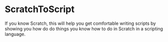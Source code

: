 # ScratchToScript
If you know Scratch, this will help you get comfortable writing scripts by showing you how do do things you know how to do in Scratch in a scripting language.
